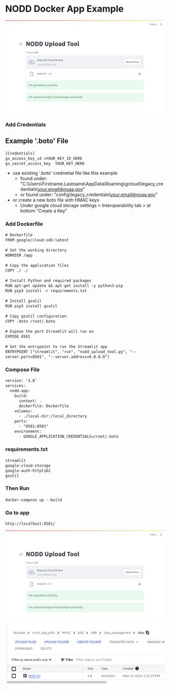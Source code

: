 # NODD Docker App Example
<img src="https://github.com/MichaelAkridge-NOAA/archive-toolbox/blob/5a99c372b3dd144f6699f19e2158b1e60ed807d3/_docs/icons/nodd_docker_app_01.png" >

### Add Credentials
## Example '.boto' File
```
[Credentials]
gs_access_key_id =YOUR_KEY_ID_HERE
gs_secret_access_key  YOUR_KEY_HERE
```
- use existing '.boto' crednetial file like this example
  - found under: "C:\Users\Firstname.Lastname\AppData\Roaming\gcloud\legacy_credentials\your.email@noaa.gov\"
  - or found under: "config\legacy_credentials\your.email@noaa.gov\"
- or create a new boto file with HMAC keys
  - Under google cloud storage settings > Interoperability tab > at bottom "Create a Key"


### Add Dockerfile
```
# Dockerfile
FROM google/cloud-sdk:latest

# Set the working directory
WORKDIR /app

# Copy the application files
COPY ./ ./

# Install Python and required packages
RUN apt-get update && apt-get install -y python3-pip
RUN pip3 install -r requirements.txt

# Install gsutil
RUN pip3 install gsutil

# Copy gsutil configuration
COPY .boto /root/.boto

# Expose the port Streamlit will run on
EXPOSE 8501

# Set the entrypoint to run the Streamlit app
ENTRYPOINT ["streamlit", "run", "nodd_upload_tool.py", "--server.port=8501", "--server.address=0.0.0.0"]
```
### Compose File
```
version: '3.8'
services:
  nodd-app:
    build:
      context: .
      dockerfile: Dockerfile
    volumes:
      - ./local-dir:/local_directory
    ports:
      - "8501:8501"
    environment:
      - GOOGLE_APPLICATION_CREDENTIALS=/root/.boto
```
### requirements.txt
```
streamlit
google-cloud-storage
google-auth-httplib2
gsutil
```
### Then Run
``
docker-compose up --build
``
### Go to app
```
http://localhost:8501/
```
<img src="https://github.com/MichaelAkridge-NOAA/archive-toolbox/blob/5a99c372b3dd144f6699f19e2158b1e60ed807d3/_docs/icons/nodd_docker_app_01.png" >
<img src="https://github.com/MichaelAkridge-NOAA/archive-toolbox/blob/5a99c372b3dd144f6699f19e2158b1e60ed807d3/_docs/icons/nodd_docker_app_02.png" >
